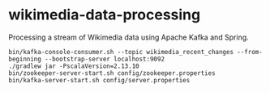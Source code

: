 # wikimedia-data-processing

Processing a stream of Wikimedia data using Apache Kafka and Spring.

```
bin/kafka-console-consumer.sh --topic wikimedia_recent_changes --from-beginning --bootstrap-server localhost:9092
./gradlew jar -PscalaVersion=2.13.10
bin/zookeeper-server-start.sh config/zookeeper.properties
bin/kafka-server-start.sh config/server.properties 
```
